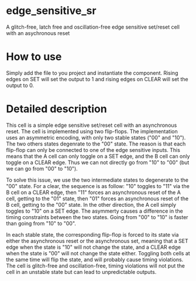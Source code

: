 # edge_sensitive_sr
A glitch-free, latch free and oscillation-free edge sensitive set/reset
cell with an asychronous reset

# How to use
Simply add the file to you project and instantiate the component. Rising
edges on SET will set the output to 1 and rising edges on CLEAR will set
the output to 0.

# Detailed description
This cell is a simple edge sensitive set/reset
cell with an asynchronous reset. The cell is implemented using two
flip-flops. The implementation uses an asymmetric encoding, with only
two stable states ("00" and "10"). The two others states degenrate to
the "00" state. The reason is that each flip-flop can only be connected
to one of the edge sensitive inputs. This means that the A cell can
only toggle on a SET edge, and the B cell can only toggle on a CLEAR
edge. Thus we can not directly go from "10" to "00" (but we can go from
"00" to "10").

To solve this issue, we use the two intermediate states
to degenerate to the "00" state. For a clear, the sequence is as follow:
"10" toggles to "11" via the B cell on a CLEAR edge, then "11" forces an
asynchronous reset of the A cell, getting to the "01" state, then "01"
forces an asynchronous reset of the B cell, getting to the "00" state.
In the other direction, the A cell simply toggles to "10" on a SET edge.
The asymmerty causes a difference in the timing constraints between the 
two states. Going from "00" to "10" is faster than going from "10" to
"00".

In each stable state, the corresponding flip-flop is forced to its state
via either the asynchronous reset or the asynchronous set, meaning that
a SET edge when the state is "10" will not change the state, and a CLEAR
edge when the state is "00" will not change the state either.
Toggling both cells at the same time will flip the state, and will probably
cause timing violations. The cell is glitch-free and oscillation-free,
timing violations will not put the cell in an unstable state but can lead
to unpredictable outputs.
